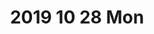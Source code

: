 ---
title: 2019 10 28 Mon
eventList:
  - seriesInfo:
      serieNames:
        series:
          label: HRİSTİYAN AHLAKI
          value: HRİSTİYAN AHLAKI
        subtitles:
          label: Hristiyan Ahlakı - Hristiyanların Ötenazi ve İntihara Bakışı
          value: Hristiyan Ahlakı - Hristiyanların Ötenazi ve İntihara Bakışı
    time:
      days:
        - 1
        - 2
        - 3
        - 4
      endTime: '11:30'
      startTime: '10:30'
    title: GERÇEĞİN SESİ -  Romalılar 12.inci Bölüm
  - seriesInfo:
      serieNames:
        series:
          label: Mânâ SOHBETLERİ
          value: Mânâ SOHBETLERİ
        subtitles:
          label: Mânâ Sohbetleri - Yol'un İlkeleri
          value: Mânâ Sohbetleri - Yol'un İlkeleri
    time:
      days:
        - 1
        - 3
        - 5
        - 99
      endTime: '14:00'
      startTime: '12:30'
    title: Mana Sohbetleri Yolun Ilkeleri
  - seriesInfo:
      serieNames:
        series:
          label: Düşten Öte
          value: Düşten Öte
        subtitles:
          label: 'Düşten Öte: Ali''nin Öyküsü'
          value: 'Düşten Öte: Ali''nin Öyküsü'
    time:
      days:
        - 2
        - 4
        - 5
        - 6
      endTime: '16:00'
      startTime: '14:30'
    title: Dusten Ote Alinin Oykusu
  - seriesInfo:
      serieNames:
        series:
          label: Havari Notları
          value: Havari Notları
        subtitles:
          label: Havari Notları - İnsan Nasıl Yaratıldı - Yaratılış 1. Kısım
          value: Havari Notları - İnsan Nasıl Yaratıldı - Yaratılış 1. Kısım
    time:
      days:
        - 1
        - 2
        - 3
        - 4
        - 5
        - 6
        - 99
      endTime: '22:30'
      startTime: '20:30'
    title: Havari Notlari Insan Nasil Yaratildi
---